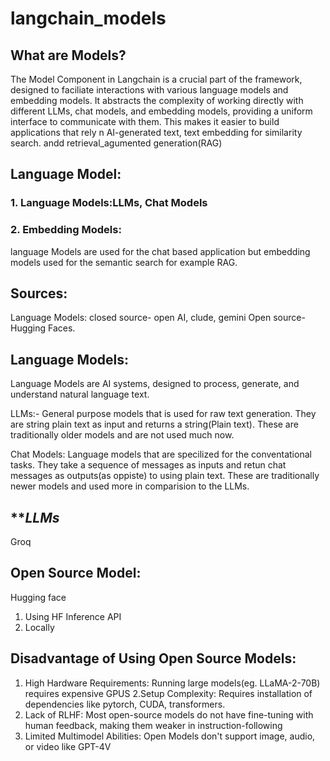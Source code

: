 # langchain_models
## What are Models?
The Model Component in Langchain is a crucial part of the framework, designed to faciliate interactions with various language models and embedding models.
It abstracts the complexity of working directly with different LLMs, chat models, and embedding models, providing a uniform interface to communicate with them. This makes it easier to build applications that rely n AI-generated text, text embedding for similarity search. andd retrieval_agumented generation(RAG)

## Language Model:
### 1. Language Models:LLMs, Chat Models
### 2. Embedding Models:
language Models are used for the chat based application but embedding models used for the semantic search for example RAG.
## Sources:
Language Models: 
closed source- open AI, clude, gemini
Open source- Hugging Faces.

## Language Models:
Language Models are AI systems, designed to process, generate, and understand natural language text.

LLMs:- General purpose models that is used for raw text generation. They are string plain text as input and returns a string(Plain text). These are traditionally older models and are not used much now.

Chat Models:
Language models that are specilized for the conventational tasks. They take a sequence of messages as inputs and retun chat messages as outputs(as oppiste) to using plain text. These are traditionally newer models and used more in comparision to the LLMs.
## ***************************LLMs*************************
Groq
## Open Source Model:
Hugging face
1. Using HF Inference API
2. Locally 
## Disadvantage of Using Open Source Models:
1. High Hardware Requirements: Running large models(eg. LLaMA-2-70B) requires expensive GPUS
2.Setup Complexity: Requires installation of dependencies like pytorch, CUDA, transformers.
3. Lack of RLHF: Most open-source models do not have fine-tuning with human feedback, making them weaker in instruction-following
4. Limited Multimodel Abilities: Open Models don't support image, audio, or video like GPT-4V